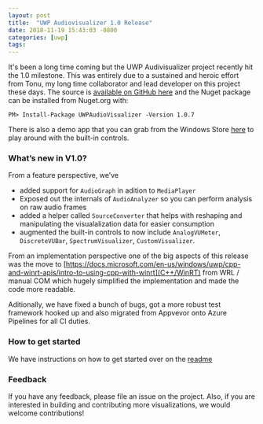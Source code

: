 ```yaml
---
layout: post
title:  "UWP Audiovisualizer 1.0 Release"
date: 2018-11-19 15:43:03 -0800
categories: [uwp]
tags:
---
```

It's been a long time coming but the UWP Audivisualizer project recently hit the 1.0 milestone.  This was entirely due to a sustained and heroic effort from Tonu, my long time collaborator and lead developer on this project these days.  The source is [available on GitHub here](https://github.com/clarkezone/audiovisualizer) and the Nuget package can be installed from Nuget.org with:

`
PM> Install-Package UWPAudioVisualizer -Version 1.0.7
`

There is also a demo app that you can grab from the Windows Store [here](https://www.microsoft.com/en-us/p/audio-spectrum-visualizer/9nfrlr613699?activetab=pivot:overviewtab) to play around with the built-in controls.

### What’s new in V1.0?
From a feature perspective, we’ve
- added support for `AudioGraph` in adition to `MediaPlayer`
- Exposed out the internals of `AudioAnalyzer` so you can perform analysis on raw audio frames
- added a helper called `SourceConverter` that helps with reshaping and manipulating the visualalization data for easier consumption
- augmented the built-in controls to now include `AnalogVUMeter`, `DiscreteVUBar`, `SpectrumVisualizer`, `CustomVisualizer`.

From an implementation perspective one of the big aspects of this release was the move to [https://docs.microsoft.com/en-us/windows/uwp/cpp-and-winrt-apis/intro-to-using-cpp-with-winrt](C++/WinRT) from WRL / manual COM which hugely simplified the implementation and made the code more readable.

Aditionally, we have fixed a bunch of bugs, got a more robust test framework hooked up and also migrated from Appvevor onto Azure Pipelines for all CI duties.

### How to get started
We have instructions on how to get started over on the [readme]( https://github.com/clarkezone/audiovisualizer)

### Feedback
If you have any feedback, please file an issue on the project.  Also, if you are interested in building and contributing more visualizations, we would welcome contributions!